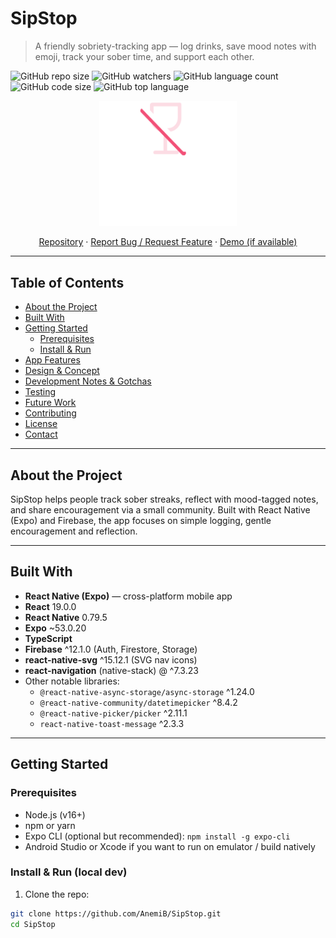 # SipStop
> A friendly sobriety-tracking app — log drinks, save mood notes with emoji, track your sober time, and support each other.

![GitHub repo size](https://img.shields.io/github/repo-size/AnemiB/SipStop)
![GitHub watchers](https://img.shields.io/github/watchers/AnemiB/SipStop)
![GitHub language count](https://img.shields.io/github/languages/count/AnemiB/SipStop)
![GitHub code size](https://img.shields.io/github/languages/code-size/AnemiB/SipStop)
![GitHub top language](https://img.shields.io/github/languages/top/AnemiB/SipStop)

<p align="center">
  <img src="assets/logo.png" alt="SipStop logo" width="220" />
</p>

<p align="center">
  <a href="https://github.com/AnemiB/SipStop">Repository</a>
  ·
  <a href="https://github.com/AnemiB/SipStop/issues">Report Bug / Request Feature</a>
  ·
  <a href="REPLACE_ME_DEMO_LINK">Demo (if available)</a>
</p>

---

## Table of Contents

- [About the Project](#about-the-project)  
- [Built With](#built-with)  
- [Getting Started](#getting-started)  
  - [Prerequisites](#prerequisites)  
  - [Install & Run](#install--run)  
- [App Features](#app-features)  
- [Design & Concept](#design--concept)  
- [Development Notes & Gotchas](#development-notes--gotchas)  
- [Testing](#testing)  
- [Future Work](#future-work)  
- [Contributing](#contributing)  
- [License](#license)  
- [Contact](#contact)

---

## About the Project

SipStop helps people track sober streaks, reflect with mood-tagged notes, and share encouragement via a small community. Built with React Native (Expo) and Firebase, the app focuses on simple logging, gentle encouragement and reflection.

---

## Built With

- **React Native (Expo)** — cross-platform mobile app
- **React** 19.0.0
- **React Native** 0.79.5
- **Expo** ~53.0.20
- **TypeScript**
- **Firebase** ^12.1.0 (Auth, Firestore, Storage)
- **react-native-svg** ^15.12.1 (SVG nav icons)
- **react-navigation** (native-stack) @ ^7.3.23
- Other notable libraries:
  - `@react-native-async-storage/async-storage` ^1.24.0
  - `@react-native-community/datetimepicker` ^8.4.2
  - `@react-native-picker/picker` ^2.11.1
  - `react-native-toast-message` ^2.3.3

---

## Getting Started

### Prerequisites

- Node.js (v16+)
- npm or yarn
- Expo CLI (optional but recommended): `npm install -g expo-cli`
- Android Studio or Xcode if you want to run on emulator / build natively

### Install & Run (local dev)

1. Clone the repo:
```bash
git clone https://github.com/AnemiB/SipStop.git
cd SipStop
